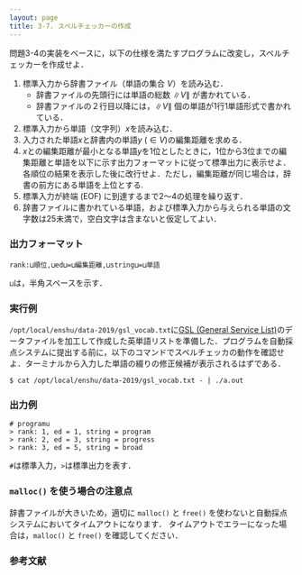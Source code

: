 ```yaml
---
layout: page
title: 3-7. スペルチェッカーの作成
---
```


問題3-4の実装をベースに，以下の仕様を満たすプログラムに改変し，スペルチェッカーを作成せよ．

1. 標準入力から辞書ファイル（単語の集合 $V$）を読み込む．
    + 辞書ファイルの先頭行には単語の総数 $\|V\|$ が書かれている．
    + 辞書ファイルの２行目以降には，$\|V\|$ 個の単語が1行1単語形式で書かれている．
2. 標準入力から単語（文字列）$x$を読み込む．
3. 入力された単語$x$と辞書内の単語$y$ $(\in V)$の編集距離を求める．
4. $x$との編集距離が最小となる単語$y$を1位としたときに，1位から3位までの編集距離と単語を以下に示す出力フォーマットに従って標準出力に表示せよ．各順位の結果を表示した後に改行せよ．ただし，編集距離が同じ場合は，辞書の前方にある単語を上位とする.
5. 標準入力が終端 (EOF) に到達するまで2～4の処理を繰り返す．
6. 辞書ファイルに書かれている単語，および標準入力から与えられる単語の文字数は25未満で，空白文字は含まないと仮定してよい．

### 出力フォーマット
```
rank:⊔順位,⊔ed⊔=⊔編集距離,⊔string⊔=⊔単語
```
`⊔`は，半角スペースを示す．

### 実行例
`/opt/local/enshu/data-2019/gsl_vocab.txt`に[GSL (General Service List)](http://jbauman.com/aboutgsl.html)のデータファイルを加工して作成した英単語リストを準備した．プログラムを自動採点システムに提出する前に，以下のコマンドでスペルチェッカの動作を確認せよ．ターミナルから入力した単語の綴りの修正候補が表示されるはずである．

```
$ cat /opt/local/enshu/data-2019/gsl_vocab.txt - | ./a.out
```

### 出力例
```
# programu
> rank: 1, ed = 1, string = program
> rank: 2, ed = 3, string = progress
> rank: 3, ed = 5, string = broad
```

`#`は標準入力，`>`は標準出力を表す．

### `malloc()` を使う場合の注意点
辞書ファイルが大きいため，適切に `malloc()` と `free()` を使わないと自動採点システムにおいてタイムアウトになります．
タイムアウトでエラーになった場合は，`malloc()` と `free()` を確認してください．


### 参考文献
